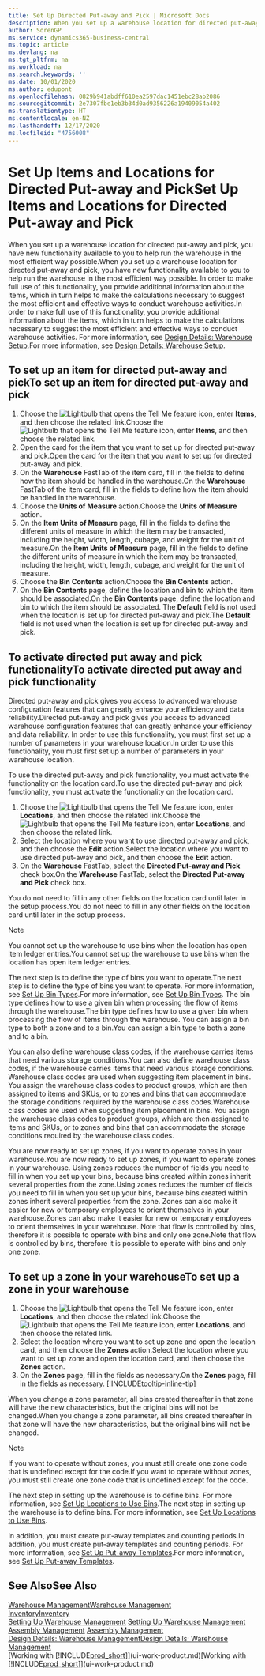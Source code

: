 ```yaml
---
title: Set Up Directed Put-away and Pick | Microsoft Docs
description: When you set up a warehouse location for directed put-away and pick, you have new functionality available to you to help run the warehouse in the most efficient way possible.
author: SorenGP
ms.service: dynamics365-business-central
ms.topic: article
ms.devlang: na
ms.tgt_pltfrm: na
ms.workload: na
ms.search.keywords: ''
ms.date: 10/01/2020
ms.author: edupont
ms.openlocfilehash: 0829b941abdff610ea2597dac1451ebc28ab2086
ms.sourcegitcommit: 2e7307fbe1eb3b34d0ad9356226a19409054a402
ms.translationtype: HT
ms.contentlocale: en-NZ
ms.lasthandoff: 12/17/2020
ms.locfileid: "4756008"
---
```

# <a name="set-up-items-and-locations-for-directed-put-away-and-pick"></a><span data-ttu-id="575cd-103">Set Up Items and Locations for Directed Put-away and Pick</span><span class="sxs-lookup"><span data-stu-id="575cd-103">Set Up Items and Locations for Directed Put-away and Pick</span></span>
<span data-ttu-id="575cd-104">When you set up a warehouse location for directed put-away and pick, you have new functionality available to you to help run the warehouse in the most efficient way possible.</span><span class="sxs-lookup"><span data-stu-id="575cd-104">When you set up a warehouse location for directed put-away and pick, you have new functionality available to you to help run the warehouse in the most efficient way possible.</span></span> <span data-ttu-id="575cd-105">In order to make full use of this functionality, you provide additional information about the items, which in turn helps to make the calculations necessary to suggest the most efficient and effective ways to conduct warehouse activities.</span><span class="sxs-lookup"><span data-stu-id="575cd-105">In order to make full use of this functionality, you provide additional information about the items, which in turn helps to make the calculations necessary to suggest the most efficient and effective ways to conduct warehouse activities.</span></span> <span data-ttu-id="575cd-106">For more information, see [Design Details: Warehouse Setup](design-details-warehouse-setup.md).</span><span class="sxs-lookup"><span data-stu-id="575cd-106">For more information, see [Design Details: Warehouse Setup](design-details-warehouse-setup.md).</span></span>

## <a name="to-set-up-an-item-for-directed-put-away-and-pick"></a><span data-ttu-id="575cd-107">To set up an item for directed put-away and pick</span><span class="sxs-lookup"><span data-stu-id="575cd-107">To set up an item for directed put-away and pick</span></span>  
1.  <span data-ttu-id="575cd-108">Choose the ![Lightbulb that opens the Tell Me feature](media/ui-search/search_small.png "Tell me what you want to do") icon, enter **Items**, and then choose the related link.</span><span class="sxs-lookup"><span data-stu-id="575cd-108">Choose the ![Lightbulb that opens the Tell Me feature](media/ui-search/search_small.png "Tell me what you want to do") icon, enter **Items**, and then choose the related link.</span></span>  
2.  <span data-ttu-id="575cd-109">Open the card for the item that you want to set up for directed put-away and pick.</span><span class="sxs-lookup"><span data-stu-id="575cd-109">Open the card for the item that you want to set up for directed put-away and pick.</span></span>
3. <span data-ttu-id="575cd-110">On the **Warehouse** FastTab of the item card, fill in the fields to define how the item should be handled in the warehouse.</span><span class="sxs-lookup"><span data-stu-id="575cd-110">On the **Warehouse** FastTab of the item card, fill in the fields to define how the item should be handled in the warehouse.</span></span>  
4.  <span data-ttu-id="575cd-111">Choose the **Units of Measure** action.</span><span class="sxs-lookup"><span data-stu-id="575cd-111">Choose the **Units of Measure** action.</span></span>
5. <span data-ttu-id="575cd-112">On the **Item Units of Measure** page, fill in the fields to define the different units of measure in which the item may be transacted, including the height, width, length, cubage, and weight for the unit of measure.</span><span class="sxs-lookup"><span data-stu-id="575cd-112">On the **Item Units of Measure** page, fill in the fields to define the different units of measure in which the item may be transacted, including the height, width, length, cubage, and weight for the unit of measure.</span></span>
6. <span data-ttu-id="575cd-113">Choose the **Bin Contents** action.</span><span class="sxs-lookup"><span data-stu-id="575cd-113">Choose the **Bin Contents** action.</span></span>
7. <span data-ttu-id="575cd-114">On the **Bin Contents** page, define the location and bin to which the item should be associated.</span><span class="sxs-lookup"><span data-stu-id="575cd-114">On the **Bin Contents** page, define the location and bin to which the item should be associated.</span></span> <span data-ttu-id="575cd-115">The **Default** field is not used when the location is set up for directed put-away and pick.</span><span class="sxs-lookup"><span data-stu-id="575cd-115">The **Default** field is not used when the location is set up for directed put-away and pick.</span></span>  

## <a name="to-activate-directed-put-away-and-pick-functionality"></a><span data-ttu-id="575cd-116">To activate directed put away and pick functionality</span><span class="sxs-lookup"><span data-stu-id="575cd-116">To activate directed put away and pick functionality</span></span>  
<span data-ttu-id="575cd-117">Directed put-away and pick gives you access to advanced warehouse configuration features that can greatly enhance your efficiency and data reliability.</span><span class="sxs-lookup"><span data-stu-id="575cd-117">Directed put-away and pick gives you access to advanced warehouse configuration features that can greatly enhance your efficiency and data reliability.</span></span> <span data-ttu-id="575cd-118">In order to use this functionality, you must first set up a number of parameters in your warehouse location.</span><span class="sxs-lookup"><span data-stu-id="575cd-118">In order to use this functionality, you must first set up a number of parameters in your warehouse location.</span></span>  

<span data-ttu-id="575cd-119">To use the directed put-away and pick functionality, you must activate the functionality on the location card.</span><span class="sxs-lookup"><span data-stu-id="575cd-119">To use the directed put-away and pick functionality, you must activate the functionality on the location card.</span></span>    
1.  <span data-ttu-id="575cd-120">Choose the ![Lightbulb that opens the Tell Me feature](media/ui-search/search_small.png "Tell me what you want to do") icon, enter **Locations**, and then choose the related link.</span><span class="sxs-lookup"><span data-stu-id="575cd-120">Choose the ![Lightbulb that opens the Tell Me feature](media/ui-search/search_small.png "Tell me what you want to do") icon, enter **Locations**, and then choose the related link.</span></span>  
2.  <span data-ttu-id="575cd-121">Select the location where you want to use directed put-away and pick, and then choose the **Edit** action.</span><span class="sxs-lookup"><span data-stu-id="575cd-121">Select the location where you want to use directed put-away and pick, and then choose the **Edit** action.</span></span>  
3.  <span data-ttu-id="575cd-122">On the **Warehouse** FastTab, select the **Directed Put-away and Pick** check box.</span><span class="sxs-lookup"><span data-stu-id="575cd-122">On the **Warehouse** FastTab, select the **Directed Put-away and Pick** check box.</span></span>  

<span data-ttu-id="575cd-123">You do not need to fill in any other fields on the location card until later in the setup process.</span><span class="sxs-lookup"><span data-stu-id="575cd-123">You do not need to fill in any other fields on the location card until later in the setup process.</span></span>  

> [!NOTE]  
>  <span data-ttu-id="575cd-124">You cannot set up the warehouse to use bins when the location has open item ledger entries.</span><span class="sxs-lookup"><span data-stu-id="575cd-124">You cannot set up the warehouse to use bins when the location has open item ledger entries.</span></span>  

<span data-ttu-id="575cd-125">The next step is to define the type of bins you want to operate.</span><span class="sxs-lookup"><span data-stu-id="575cd-125">The next step is to define the type of bins you want to operate.</span></span> <span data-ttu-id="575cd-126">For more information, see [Set Up Bin Types](warehouse-how-to-set-up-bin-types.md).</span><span class="sxs-lookup"><span data-stu-id="575cd-126">For more information, see [Set Up Bin Types](warehouse-how-to-set-up-bin-types.md).</span></span> <span data-ttu-id="575cd-127">The bin type defines how to use a given bin when processing the flow of items through the warehouse.</span><span class="sxs-lookup"><span data-stu-id="575cd-127">The bin type defines how to use a given bin when processing the flow of items through the warehouse.</span></span> <span data-ttu-id="575cd-128">You can assign a bin type to both a zone and to a bin.</span><span class="sxs-lookup"><span data-stu-id="575cd-128">You can assign a bin type to both a zone and to a bin.</span></span>  

<span data-ttu-id="575cd-129">You can also define warehouse class codes, if the warehouse carries items that need various storage conditions.</span><span class="sxs-lookup"><span data-stu-id="575cd-129">You can also define warehouse class codes, if the warehouse carries items that need various storage conditions.</span></span> <span data-ttu-id="575cd-130">Warehouse class codes are used when suggesting item placement in bins. You assign the warehouse class codes to product groups, which are then assigned to items and SKUs, or to zones and bins that can accommodate the storage conditions required by the warehouse class codes.</span><span class="sxs-lookup"><span data-stu-id="575cd-130">Warehouse class codes are used when suggesting item placement in bins. You assign the warehouse class codes to product groups, which are then assigned to items and SKUs, or to zones and bins that can accommodate the storage conditions required by the warehouse class codes.</span></span>  

<span data-ttu-id="575cd-131">You are now ready to set up zones, if you want to operate zones in your warehouse.</span><span class="sxs-lookup"><span data-stu-id="575cd-131">You are now ready to set up zones, if you want to operate zones in your warehouse.</span></span> <span data-ttu-id="575cd-132">Using zones reduces the number of fields you need to fill in when you set up your bins, because bins created within zones inherit several properties from the zone.</span><span class="sxs-lookup"><span data-stu-id="575cd-132">Using zones reduces the number of fields you need to fill in when you set up your bins, because bins created within zones inherit several properties from the zone.</span></span> <span data-ttu-id="575cd-133">Zones can also make it easier for new or temporary employees to orient themselves in your warehouse.</span><span class="sxs-lookup"><span data-stu-id="575cd-133">Zones can also make it easier for new or temporary employees to orient themselves in your warehouse.</span></span> <span data-ttu-id="575cd-134">Note that flow is controlled by bins, therefore it is possible to operate with bins and only one zone.</span><span class="sxs-lookup"><span data-stu-id="575cd-134">Note that flow is controlled by bins, therefore it is possible to operate with bins and only one zone.</span></span>  

## <a name="to-set-up-a-zone-in-your-warehouse"></a><span data-ttu-id="575cd-135">To set up a zone in your warehouse</span><span class="sxs-lookup"><span data-stu-id="575cd-135">To set up a zone in your warehouse</span></span>  
1.  <span data-ttu-id="575cd-136">Choose the ![Lightbulb that opens the Tell Me feature](media/ui-search/search_small.png "Tell me what you want to do") icon, enter **Locations**, and then choose the related link.</span><span class="sxs-lookup"><span data-stu-id="575cd-136">Choose the ![Lightbulb that opens the Tell Me feature](media/ui-search/search_small.png "Tell me what you want to do") icon, enter **Locations**, and then choose the related link.</span></span>  
2.  <span data-ttu-id="575cd-137">Select the location where you want to set up zone and open the location card, and then choose the **Zones** action.</span><span class="sxs-lookup"><span data-stu-id="575cd-137">Select the location where you want to set up zone and open the location card, and then choose the **Zones** action.</span></span>  
3.  <span data-ttu-id="575cd-138">On the **Zones** page, fill in the fields as necessary.</span><span class="sxs-lookup"><span data-stu-id="575cd-138">On the **Zones** page, fill in the fields as necessary.</span></span> [!INCLUDE[tooltip-inline-tip](includes/tooltip-inline-tip_md.md)]  

<span data-ttu-id="575cd-139">When you change a zone parameter, all bins created thereafter in that zone will have the new characteristics, but the original bins will not be changed.</span><span class="sxs-lookup"><span data-stu-id="575cd-139">When you change a zone parameter, all bins created thereafter in that zone will have the new characteristics, but the original bins will not be changed.</span></span>  

> [!NOTE]  
>  <span data-ttu-id="575cd-140">If you want to operate without zones, you must still create one zone code that is undefined except for the code.</span><span class="sxs-lookup"><span data-stu-id="575cd-140">If you want to operate without zones, you must still create one zone code that is undefined except for the code.</span></span>  

<span data-ttu-id="575cd-141">The next step in setting up the warehouse is to define bins. For more information, see [Set Up Locations to Use Bins](warehouse-how-to-set-up-locations-to-use-bins.md).</span><span class="sxs-lookup"><span data-stu-id="575cd-141">The next step in setting up the warehouse is to define bins. For more information, see [Set Up Locations to Use Bins](warehouse-how-to-set-up-locations-to-use-bins.md).</span></span>  

<span data-ttu-id="575cd-142">In addition, you must create put-away templates and counting periods.</span><span class="sxs-lookup"><span data-stu-id="575cd-142">In addition, you must create put-away templates and counting periods.</span></span> <span data-ttu-id="575cd-143">For more information, see [Set Up Put-away Templates](warehouse-how-to-set-up-put-away-templates.md).</span><span class="sxs-lookup"><span data-stu-id="575cd-143">For more information, see [Set Up Put-away Templates](warehouse-how-to-set-up-put-away-templates.md).</span></span>  

## <a name="see-also"></a><span data-ttu-id="575cd-144">See Also</span><span class="sxs-lookup"><span data-stu-id="575cd-144">See Also</span></span>  
[<span data-ttu-id="575cd-145">Warehouse Management</span><span class="sxs-lookup"><span data-stu-id="575cd-145">Warehouse Management</span></span>](warehouse-manage-warehouse.md)  
[<span data-ttu-id="575cd-146">Inventory</span><span class="sxs-lookup"><span data-stu-id="575cd-146">Inventory</span></span>](inventory-manage-inventory.md)  
<span data-ttu-id="575cd-147">[Setting Up Warehouse Management](warehouse-setup-warehouse.md)   </span><span class="sxs-lookup"><span data-stu-id="575cd-147">[Setting Up Warehouse Management](warehouse-setup-warehouse.md)   </span></span>  
<span data-ttu-id="575cd-148">[Assembly Management](assembly-assemble-items.md)  </span><span class="sxs-lookup"><span data-stu-id="575cd-148">[Assembly Management](assembly-assemble-items.md)  </span></span>  
[<span data-ttu-id="575cd-149">Design Details: Warehouse Management</span><span class="sxs-lookup"><span data-stu-id="575cd-149">Design Details: Warehouse Management</span></span>](design-details-warehouse-management.md)  
<span data-ttu-id="575cd-150">[Working with [!INCLUDE[prod_short](includes/prod_short.md)]](ui-work-product.md)</span><span class="sxs-lookup"><span data-stu-id="575cd-150">[Working with [!INCLUDE[prod_short](includes/prod_short.md)]](ui-work-product.md)</span></span>  
